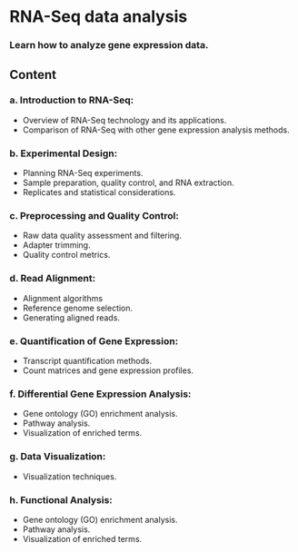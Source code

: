 # RNA-Seq data analysis 

### Learn how to analyze gene expression data.

## Content
### a. Introduction to RNA-Seq:
- Overview of RNA-Seq technology and its applications.
- Comparison of RNA-Seq with other gene expression analysis methods.

### b. Experimental Design:
- Planning RNA-Seq experiments.
- Sample preparation, quality control, and RNA extraction.
- Replicates and statistical considerations.

### c. Preprocessing and Quality Control:
- Raw data quality assessment and filtering.
- Adapter trimming.
- Quality control metrics.

### d. Read Alignment:
- Alignment algorithms
- Reference genome selection.
- Generating aligned reads.

### e. Quantification of Gene Expression:
- Transcript quantification methods.
- Count matrices and gene expression profiles.

### f. Differential Gene Expression Analysis:
- Gene ontology (GO) enrichment analysis.
- Pathway analysis.
- Visualization of enriched terms.

### g. Data Visualization:
- Visualization techniques.

### h. Functional Analysis:
- Gene ontology (GO) enrichment analysis.
- Pathway analysis.
- Visualization of enriched terms.
